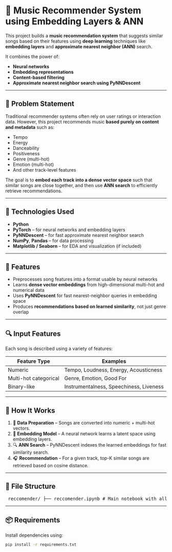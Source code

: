 # 🎵 Music Recommender System using Embedding Layers & ANN

This project builds a **music recommendation system** that suggests similar songs based on their features using **deep learning** techniques like **embedding layers** and **approximate nearest neighbor (ANN)** search.

It combines the power of:
- **Neural networks**
- **Embedding representations**
- **Content-based filtering**
- **Approximate nearest neighbor search using PyNNDescent**

---

## 📌 Problem Statement

Traditional recommender systems often rely on user ratings or interaction data. However, this project recommends music **based purely on content and metadata** such as:

- Tempo
- Energy
- Danceability
- Positiveness
- Genre (multi-hot)
- Emotion (multi-hot)
- And other track-level features

The goal is to **embed each track into a dense vector space** such that similar songs are close together, and then use **ANN search** to efficiently retrieve recommendations.

---

## 🧠 Technologies Used

- **Python**
- **PyTorch** – for neural networks and embedding layers
- **PyNNDescent** – for fast approximate nearest neighbor search
- **NumPy**, **Pandas** – for data processing
- **Matplotlib / Seaborn** – for EDA and visualization (if included)

---

## 🧩 Features

- Preprocesses song features into a format usable by neural networks
- Learns **dense vector embeddings** from high-dimensional multi-hot and numerical data
- Uses **PyNNDescent** for fast nearest-neighbor queries in embedding space
- Produces **recommendations based on learned similarity**, not just genre overlap

---

## 🔍 Input Features

Each song is described using a variety of features:

| Feature Type | Examples |
|--------------|----------|
| Numeric      | Tempo, Loudness, Energy, Acousticness |
| Multi-hot categorical | Genre, Emotion, Good For |
| Binary-like  | Instrumentalness, Speechiness, Liveness |

---

## 🚀 How It Works

1. 🔧 **Data Preparation** – Songs are converted into numeric + multi-hot vectors.
2. 🧠 **Embedding Model** – A neural network learns a latent space using embedding layers.
3. 🔍 **ANN Search** – PyNNDescent indexes the learned embeddings for fast similarity search.
4. 🎧 **Recommendation** – For a given track, top-K similar songs are retrieved based on cosine distance.

---

## 📁 File Structure

<pre> reccomender/ ├── reccomender.ipynb # Main notebook with all code ├── LICENSE # MIT License ├── README.md # Project overview and instructions └── requirements.txt # Dependencies for the project </pre>

---

## 📦 Requirements

Install dependencies using:

```bash
pip install -r requirements.txt

